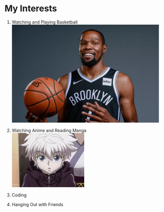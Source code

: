 # My Interests

1. Watching and Playing Basketball
![My Favourite Basketball Player](basketball.jpg)

2. Watching Anime and Reading Manga
![My Favourite Anime and Character](killua_drip.jpg)

3. Coding
4. Hanging Out with Friends

